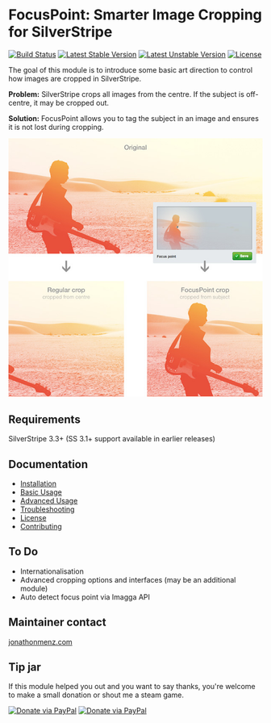 # FocusPoint: Smarter Image Cropping for SilverStripe

[![Build Status](https://travis-ci.org/jonom/silverstripe-focuspoint.svg?branch=master)](https://travis-ci.org/jonom/focuspoint)
[![Latest Stable Version](https://poser.pugx.org/jonom/focuspoint/v/stable)](https://packagist.org/packages/jonom/focuspoint)
[![Latest Unstable Version](https://poser.pugx.org/jonom/focuspoint/v/unstable)](https://packagist.org/packages/jonom/focuspoint)
[![License](https://poser.pugx.org/jonom/focuspoint/license)](https://packagist.org/packages/jonom/focuspoint)

The goal of this module is to introduce some basic art direction to control how images are cropped in SilverStripe.

**Problem:** SilverStripe crops all images from the centre. If the subject is off-centre, it may be cropped out.

**Solution:** FocusPoint allows you to tag the subject in an image and ensures it is not lost during cropping.

![Comparison of cropping with and without FocusPoint](screenshots/comparison.jpg)

## Requirements

SilverStripe 3.3+ (SS 3.1+ support available in earlier releases)

## Documentation

* [Installation](docs/en/installation.md)
* [Basic Usage](docs/en/basic-usage.md)
* [Advanced Usage](docs/en/advanced-usage.md)
* [Troubleshooting](docs/en/troubleshooting.md)
* [License](license.md)
* [Contributing](contributing.md)

## To Do

 * Internationalisation
 * Advanced cropping options and interfaces (may be an additional module)
 * Auto detect focus point via Imagga API

## Maintainer contact

[jonathonmenz.com](http://jonathonmenz.com)

## Tip jar

If this module helped you out and you want to say thanks, you're welcome to make a small donation or shout me a steam game.

[![Donate via PayPal](http://jonathonmenz.com/static/github/donate_paypal.png)](https://www.paypal.com/cgi-bin/webscr?cmd=_s-xclick&hosted_button_id=Z5HEZREZSKA6A)
[![Donate via PayPal](http://jonathonmenz.com/static/github/donate_steam.png)](https://steamcommunity.com/profiles/76561198039777765/wishlist)
